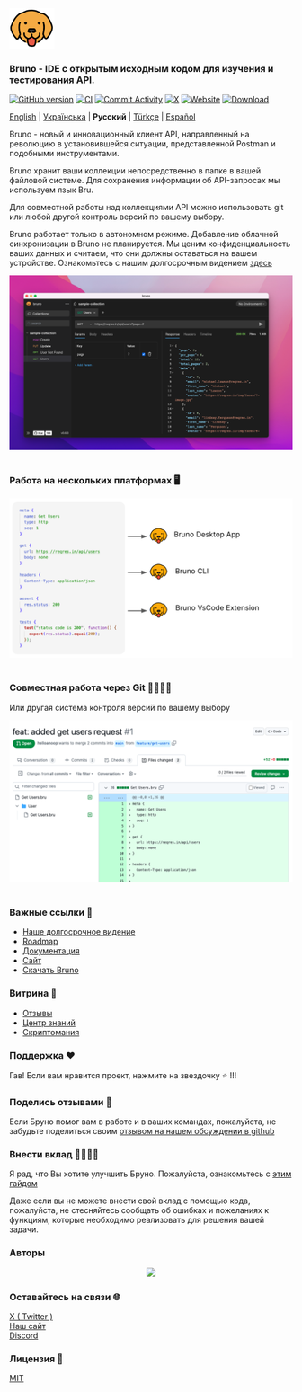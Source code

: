 <br />
<img src="assets/images/logo-transparent.png" width="80"/>

### Bruno - IDE с открытым исходным кодом для изучения и тестирования API.

[![GitHub version](https://badge.fury.io/gh/usebruno%2Fbruno.svg)](https://badge.fury.io/gh/usebruno%bruno)
[![CI](https://github.com/usebruno/bruno/actions/workflows/unit-tests.yml/badge.svg?branch=main)](https://github.com/usebruno/bruno/workflows/unit-tests.yml)
[![Commit Activity](https://img.shields.io/github/commit-activity/m/usebruno/bruno)](https://github.com/usebruno/bruno/pulse)
[![X](https://img.shields.io/twitter/follow/use_bruno?style=social&logo=x)](https://twitter.com/use_bruno)
[![Website](https://img.shields.io/badge/Website-Visit-blue)](https://www.usebruno.com)
[![Download](https://img.shields.io/badge/Download-Latest-brightgreen)](https://www.usebruno.com/downloads)

[English](/readme.md) | [Українська](/readme_ua.md) | **Русский** | [Türkçe](/readme_tr.md) | [Español](/readme_es.md)

Bruno - новый и инновационный клиент API, направленный на революцию в установившейся ситуации, представленной Postman и подобными инструментами.

Bruno хранит ваши коллекции непосредственно в папке в вашей файловой системе. Для сохранения информации об API-запросах мы используем язык Bru.

Для совместной работы над коллекциями API можно использовать git или любой другой контроль версий по вашему выбору.

Bruno работает только в автономном режиме. Добавление облачной синхронизации в Bruno не планируется. Мы ценим конфиденциальность ваших данных и считаем, что они должны оставаться на вашем устройстве. Ознакомьтесь с нашим долгосрочным видением [здесь](https://github.com/usebruno/bruno/discussions/269)

![bruno](assets/images/landing-2.png) <br /><br />

### Работа на нескольких платформах 🖥️

![bruno](assets/images/run-anywhere.png) <br /><br />

### Совместная работа через Git 👩‍💻🧑‍💻

Или другая система контроля версий по вашему выбору

![bruno](assets/images/version-control.png) <br /><br />

### Важные ссылки 📌

- [Наше долгосрочное видение](https://github.com/usebruno/bruno/discussions/269)
- [Roadmap](https://github.com/usebruno/bruno/discussions/384)
- [Документация](https://docs.usebruno.com)
- [Сайт](https://www.usebruno.com)
- [Скачать Bruno](https://www.usebruno.com/downloads)

### Витрина 🎥

- [Отзывы](https://github.com/usebruno/bruno/discussions/343)
- [Центр знаний](https://github.com/usebruno/bruno/discussions/386)
- [Скриптомания](https://github.com/usebruno/bruno/discussions/385)

### Поддержка ❤️

Гав! Если вам нравится проект, нажмите на звездочку ⭐ !!!

### Поделись отзывами 📣

Если Бруно помог вам в работе и в ваших командах, пожалуйста, не забудьте поделиться своим [отзывом на нашем обсуждении в github](https://github.com/usebruno/bruno/discussions/343)

### Внести вклад 👩‍💻🧑‍💻

Я рад, что Вы хотите улучшить Бруно. Пожалуйста, ознакомьтесь с [этим гайдом](contributing_ru.md)

Даже если вы не можете внести свой вклад с помощью кода, пожалуйста, не стесняйтесь сообщать об ошибках и пожеланиях к функциям, которые необходимо реализовать для решения вашей задачи.

### Авторы

<div align="center">
    <a href="https://github.com/usebruno/bruno/graphs/contributors">
        <img src="https://contrib.rocks/image?repo=usebruno/bruno" />
    </a>
</div>

### Оставайтесь на связи 🌐

[X ( Twitter )](https://twitter.com/use_bruno) <br />
[Наш сайт](https://www.usebruno.com) <br />
[Discord](https://discord.com/invite/KgcZUncpjq)

### Лицензия 📄

[MIT](license.md)
